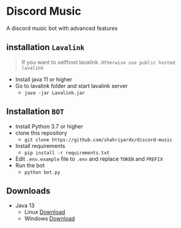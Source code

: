# Discord Music
A discord music bot with advanced features

## installation `Lavalink`
> If you want to selfhost lavalink. `Otherwise use public hosted lavalink`
- Install java 11 or higher
- Go to lavalink folder and start lavalink server
    - `java -jar Lavalink.jar`

## Installation `BOT` 
- Install Python 3.7 or higher
- clone this repository
    - `git clone https://github.com/shahriyardx/discord-music`
- Install requirements
    - `pip install -r requirements.txt`
- Edit `.env.example` file to `.env` and replace `TOKEN` and `PREFIX`
- Run the bot
    - `python bot.py`


## Downloads
- Java 13 
    - Linux [Download](https://download.java.net/openjdk/jdk13/ri/openjdk-13+33_linux-x64_bin.tar.gz)
    - Windows [Download](https://download.java.net/openjdk/jdk13/ri/openjdk-13+33_windows-x64_bin.zip)

